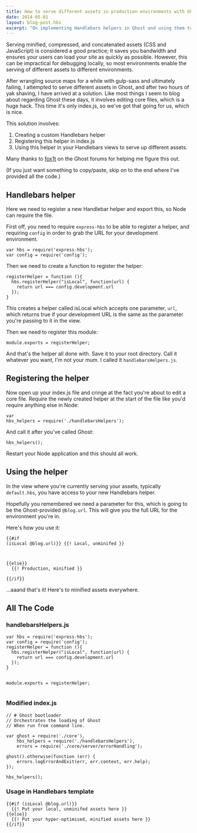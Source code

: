 ```yaml
---
title: How to serve different assets in production environments with Ghost
date: 2014-05-01
layout: blog-post.hbs
excerpt: "On implementing Handlebars helpers in Ghost and using them to serve different assets locally and in production."
---
```


Serving minified, compressed, and concatenated assets (CSS and JavaScript) is considered a good practice; it saves you bandwidth and ensures your users can load your site as quickly as possible. However, this can be impractical for debugging locally, so most environments enable the serving of different assets to different environments.

After wrangling source maps for a while with gulp-sass and ultimately failing, I attempted to serve different assets in Ghost, and after two hours of yak shaving, I have arrived at a solution. Like most things I seem to blog about regarding Ghost these days, it involves editing core files, which is a huge hack. This time it's only index.js, so we've got that going for us, which is nice.

This solution involves:
1) Creating a custom Handlebars helper
2) Registering this helper in index.js
3) Using this helper in your Handlebars views to serve up different assets.

Many thanks to [fox1t](https://ghost.org/fox1t/) on the Ghost forums for helping me figure this out.

(If you just want something to copy/paste, skip on to the end where I've provided all the code.)

## Handlebars helper
Here we need to register a new Handlebar helper and export this, so Node can require the file.

First off, you need to require `express-hbs` to be able to register a helper, and requiring `config` in order to grab the URL for your development environment.

<pre><code data-syntaxhighlight class="language-javascript">var hbs = require('express-hbs');
var config = require('config');
</code></pre>

Then we need to create a function to register the helper:
<pre><code data-syntaxhighlight class="language-javascript">registerHelper = function (){
  hbs.registerHelper("isLocal", function(url) {
    return url === config.development.url
  });
}
</code></pre>

This creates a helper called isLocal which accepts one parameter, `url`, which returns true if your development URL is the same as the parameter you're passing to it in the view.

Then we need to register this module:
<pre><code data-syntaxhighlight class="language-javascript">module.exports = registerHelper;
</code></pre>
And that's the helper all done with. Save it to your root directory. Call it whatever you want, I'm not your mum. I called it `handlebarsHelpers.js`.

## Registering the helper
Now open up your index.js file and cringe at the fact you're about to edit a core file. Require the newly created helper at the start of the file like you'd require anything else in Node: <pre><code data-syntaxhighlight class="language-javascript">var hbs_helpers = require('./handlebarsHelpers');
</code></pre>

And call it after you've called Ghost:
<pre><code data-syntaxhighlight class="language-javascript">hbs_helpers();
</code></pre>
Restart your Node application and this should all work.

## Using the helper

In the view where you're currently serving your assets, typically `default.hbs`, you have access to your new Handlebars helper.

Hopefully you remembered we need a parameter for this, which is going to be the Ghost-provided `@blog.url`. This will give you the full URL for the environment you're in.

Here's how you use it:<pre><code data-syntaxhighlight class="language-javascript">{{#if (isLocal @blog.url)}}
  {{! Local, unminifed }}
  <link rel="stylesheet" href="{{asset 'css/style.css'}}" type="text/css" media="all" />
{{else}}
  {{! Production, minified }}
  <link rel="stylesheet" href="{{asset 'css/style.min.css'}}" type="text/css" media="all" />
{{/if}}
</code></pre>…aaand that's it! Here's to minified assets everywhere.


<h2>All The Code</h2>

<h3>handlebarsHelpers.js</h3>
<pre><code data-syntaxhighlight class="language-javascript">var hbs = require('express-hbs');
var config = require('config');
registerHelper = function (){
  hbs.registerHelper("isLocal", function(url) {
    return url === config.development.url
  });
}

module.exports = registerHelper;
</code></pre>
### Modified index.js
<pre><code data-syntaxhighlight class="language-javascript">// # Ghost bootloader
// Orchestrates the loading of Ghost
// When run from command line.

var ghost = require('./core'),
    hbs_helpers = require('./handlebarsHelpers'),
    errors = require('./core/server/errorHandling');

ghost().otherwise(function (err) {
    errors.logErrorAndExit(err, err.context, err.help);
});

hbs_helpers();
</code></pre>
### Usage in Handlebars template
<pre><code data-syntaxhighlight class="language-javascript">{{#if (isLocal @blog.url)}}
  {{! Put your local, unminifed assets here }}
{{else}}
  {{! Put your hyper-optimised, minified assets here }}
{{/if}}
</code></pre>
